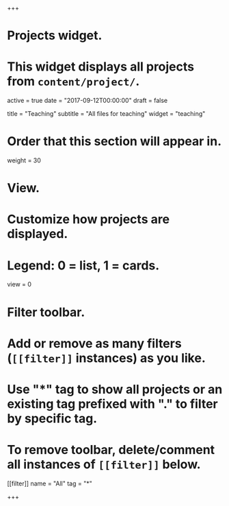 +++
# Projects widget.
# This widget displays all projects from `content/project/`.

active = true
date = "2017-09-12T00:00:00"
draft = false

title = "Teaching"
subtitle = "All files for teaching"
widget = "teaching"


# Order that this section will appear in.
weight = 30

# View.
# Customize how projects are displayed.
# Legend: 0 = list, 1 = cards.
view = 0

# Filter toolbar.
# Add or remove as many filters (`[[filter]]` instances) as you like.
# Use "*" tag to show all projects or an existing tag prefixed with "." to filter by specific tag.
# To remove toolbar, delete/comment all instances of `[[filter]]` below.
 [[filter]]
  name = "All"
  tag = "*"


+++
